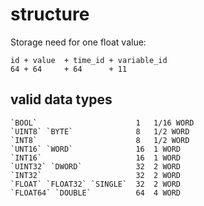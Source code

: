 # structure #

Storage need for one float value:

```
id + value 	+ time_id + variable_id
64 + 64  	+ 64 	  + 11
```

## valid data types ##

	`BOOL`						1	1/16 WORD		
	`UINT8` `BYTE`				8	1/2 WORD
	`INT8`						8	1/2 WORD
	`UNT16` `WORD`				16	1 WORD
	`INT16`						16	1 WORD
	`UINT32` `DWORD`			32	2 WORD
	`INT32`						32	2 WORD
	`FLOAT` `FLOAT32` `SINGLE` 	32	2 WORD
	`FLOAT64` `DOUBLE`			64	4 WORD